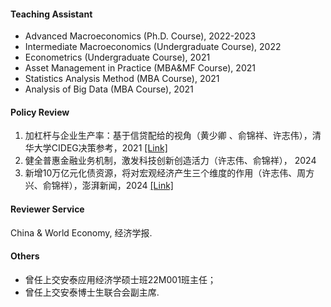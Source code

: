#### Teaching Assistant
* Advanced Macroeconomics (Ph.D. Course), 2022-2023
* Intermediate Macroeconomics (Undergraduate Course), 2022
* Econometrics (Undergraduate Course), 2021
* Asset Management in Practice (MBA&MF Course), 2021
* Statistics Analysis Method (MBA Course), 2021
* Analysis of Big Data (MBA Course), 2021

#### Policy Review
1. 加杠杆与企业生产率：基于信贷配给的视角（黄少卿 、俞锦祥、许志伟），清华大学CIDEG决策参考，2021 [[Link]](https://mp.weixin.qq.com/s/93GahfPGOD0daktdvaugMA)
2. 健全普惠金融业务机制，激发科技创新创造活力（许志伟、俞锦祥）， 2024
3. 新增10万亿元化债资源，将对宏观经济产生三个维度的作用（许志伟、周方兴、俞锦祥），澎湃新闻，2024 [[Link]](https://m.thepaper.cn/newsDetail_forward_29289953) 

#### Reviewer Service
China & World Economy, 经济学报.

#### Others
* 曾任上交安泰应用经济学硕士班22M001班主任；
* 曾任上交安泰博士生联合会副主席.

